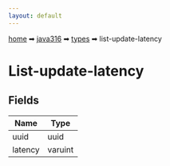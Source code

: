 ```yaml
---
layout: default
---
```


[home](/) ➡ [java316](/protocol/java316) ➡ [types](/protocol/java316/types) ➡ list-update-latency

# List-update-latency

## Fields

Name | Type
---|---
uuid | uuid
latency | varuint

